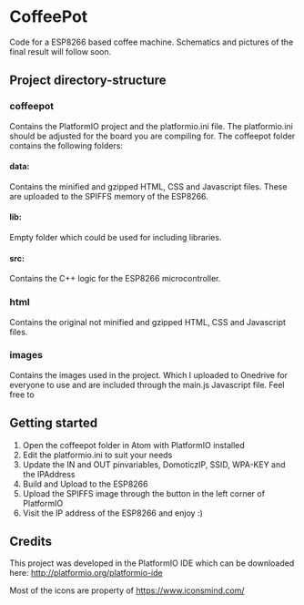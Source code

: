 # CoffeePot
Code for a ESP8266 based coffee machine. Schematics and pictures of the final result will follow soon.

## Project directory-structure

### coffeepot
Contains the PlatformIO project and the platformio.ini file. The platformio.ini should be adjusted for the board you are compiling for. The coffeepot folder contains the following folders:

#### data: 
Contains the minified and gzipped HTML, CSS and Javascript files. These are uploaded to the SPIFFS memory of the ESP8266.
#### lib: 
Empty folder which could be used for including libraries.
#### src: 
Contains the C++ logic for the ESP8266 microcontroller.

### html
Contains the original not minified and gzipped HTML, CSS and Javascript files.

### images
Contains the images used in the project. Which I uploaded to Onedrive for everyone to use and are included through the main.js Javascript file. Feel free to

## Getting started
1. Open the coffeepot folder in Atom with PlatformIO installed
2. Edit the platformio.ini to suit your needs
3. Update the IN and OUT pinvariables, DomoticzIP, SSID, WPA-KEY and the IPAddress
4. Build and Upload to the ESP8266
5. Upload the SPIFFS image through the button in the left corner of PlatformIO
6. Visit the IP address of the ESP8266 and enjoy :)


## Credits
This project was developed in the PlatformIO IDE which can be downloaded here:
http://platformio.org/platformio-ide

Most of the icons are property of https://www.iconsmind.com/
